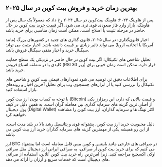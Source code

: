 

## بهترین زمان خرید و فروش بیت‌ کوین در سال ۲۰۲۵


پس از هاوینگ ۲۰۲۴: هاوینگ بیت‌کوین در سال ۲۰۲۴ رخ داد که معمولاً یک سال پس از هاوینگ، بازار وارد فاز صعودی قوی تری می‌ شود. اگر [قیمت خرید بیت کوین](https://ok-ex.io/buy-and-sell/BTC/) در حال حاضر در مرحله تثبیت یا اصلاح است، ممکن است زمان مناسبی برای خرید باشد.

اخبار قانون‌گذاری: در سال ۲۰۲۵، قانون‌ گذاری‌ های جدید در کشورهای بزرگ (مانند آمریکا یا اتحادیه اروپا) می‌ تواند تاثیر زیادی بر قیمت داشته باشد. اخبار مثبت می‌ تواند سیگنال خرید و اخبار منفی سیگنال فروش باشد.

تحلیل شاخص‌ های تکنیکال: اگر بیت‌ کوین در حال حاضر در نزدیکی یک سطح حمایت کلیدی یا در منطقه اشباع فروش (RSI زیر 30) قرار دارد، ممکن است زمان خوبی برای خرید باشد.

برای اطلاعات دقیق‌ تر، توصیه می‌ شود نمودارهای قیمتی بیت‌ کوین و شاخص‌ های تکنیکال را بررسی کنید یا از ابزارهای جستجوی وب برای تحلیل آخرین اخبار و روندهای بازار استفاده کنید.

با توجه به کمیاب بودن ارز بیت کوین (Bitcoin) و قیمت بالایی که دارد، این رمزارز یکی از اصلی ترین گزینه های سرمایه گذاری بین معامله گران است. به همین دلیل در کیف پول دیجیتال (Digital Wallet) اکثر نهنگ ها و سرمایه گذاران، ارز بیت کوین را مشاهده خواهید کرد.

دلیل محبوبیت خرید ارز بیت کوین، پشتوانه قوی و پتانسیل رشد بالا در بلند مدت است، از این رو همیشه یکی از مهمترین گزینه های سرمایه گذاران خرید ارز بیت کوین می باشد.

ارز BTC در صرافی های خارجی مانند بایننس و کوین بیس قابل معامله است اما پیشنهاد می کنیم که برای خرید بیت کوین از صرافی، به صرافی ایرانی ارز دیجیتال مثل صرافی اوکی اکسچنج مراجعه کنید. زیرا امن‌ترین راه خرید بیت‌ کوین آنلاین، استفاده از صرافی های دیجیتال است که خدمات سریع و ارزان را ارائه می دهد.
